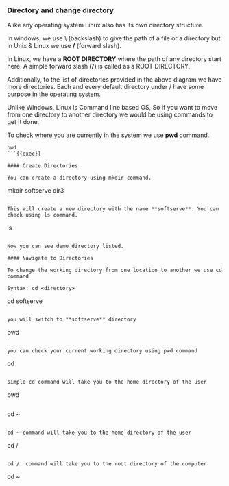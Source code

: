 ### Directory and change directory


Alike any operating system Linux also has its own directory structure.

In windows, we use \ (backslash) to give the path of a file or a directory but in Unix & Linux we use **/** (forward slash).

In Linux, we have a **ROOT DIRECTORY** where the path of any directory start here. A simple forward slash **(/)** is called as a ROOT DIRECTORY.

Additionally, to the list of directories provided in the above diagram we have more directories. Each and every default directory under / have some purpose in the operating system.

Unlike Windows, Linux is Command line based OS, So if you want to move from one directory to another directory we would be using commands to get it done.

To check where you are currently in the system we use **pwd** command.
```
pwd
```{{exec}}

#### Create Directories

You can create a directory using mkdir command.

```
mkdir softserve dir3 
```{{exec}}

This will create a new directory with the name **softserve**. You can check using ls command.
```
ls
```{{exec}}

Now you can see demo directory listed.

#### Navigate to Directories

To change the working directory from one location to another we use cd command

Syntax: cd <directory>

```
cd softserve
```{{exec}}

you will switch to **softserve** directory
```
pwd
```{{exec}}

you can check your current working directory using pwd command

```
cd
```{{exec}}

simple cd command will take you to the home directory of the user

```
pwd
```{{exec}}

```
cd ~
```{{exec}}

cd ~ command will take you to the home directory of the user

```
cd /
```{{exec}}

cd /  command will take you to the root directory of the computer

```
cd ~
```{{exec}}